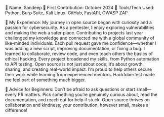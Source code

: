 👤 Name: Sandeep
📅 First Contribution: October 2024
🔧 Tools/Tech Used: Python, Burp Suite, Kali Linux, GitHub, FastAPI, OWASP ZAP

🌟 My Experience:
My journey in open source began with curiosity and a passion for cybersecurity. As a pentester, I enjoy exploring vulnerabilities and making the web a safer place. Contributing to projects last year challenged my knowledge and connected me with a global community of like-minded individuals. Each pull request gave me confidence—whether I was adding a new script, improving documentation, or fixing a bug. I learned to collaborate, review code, and even teach others the basics of ethical hacking. Every project broadened my skills, from Python automation to API testing. Open source is not just about code; it’s about growth, sharing, and creating real-world impact. I’m proud to help others secure their work while learning from experienced mentors. Hacktoberfest made me feel part of something much bigger.

📌 Advice for Beginners:
Don’t be afraid to ask questions or start small—every PR matters. Pick something you’re genuinely curious about, read the documentation, and reach out for help if stuck. Open source thrives on collaboration and kindness; your contribution, however small, makes a difference!
